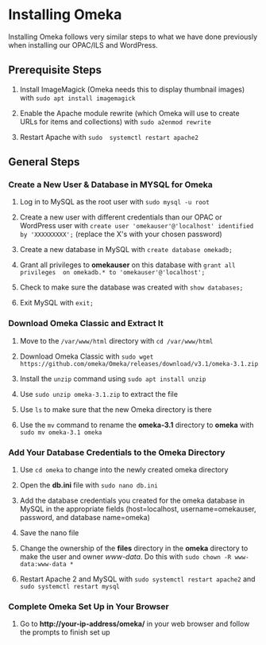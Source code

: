 # Installing Omeka

Installing Omeka follows very similar steps to what we have done previously when 
installing our OPAC/ILS and WordPress.

## Prerequisite Steps

1. Install ImageMagick (Omeka needs this to display thumbnail images) with `sudo
apt install imagemagick`

2. Enable the Apache module rewrite (which Omeka will use to create URLs for items
and collections) with `sudo a2enmod rewrite`

3. Restart Apache with `sudo  systemctl restart apache2`

## General Steps

### **Create a New User & Database in MYSQL for Omeka**

1. Log in to MySQL as the root user with `sudo mysql -u root`

2. Create a new user with different credentials than our OPAC or WordPress user with
`create user 'omekauser'@'localhost' identified by 'XXXXXXXXX';` (replace the X's 
with your chosen password)

3. Create a new database in MySQL with `create database omekadb;`

4. Grant all privileges to **omekauser** on this database with `grant all privileges 
on omekadb.* to 'omekauser'@'localhost';`

5. Check to make sure the database was created with `show databases;`

6. Exit MySQL with `exit;`

### **Download Omeka Classic and Extract It**

1. Move to the `/var/www/html` directory with `cd /var/www/html`

2. Download Omeka Classic with `sudo wget https://github.com/omeka/Omeka/releases/download/v3.1/omeka-3.1.zip`

3. Install the `unzip` command using `sudo apt install unzip`

4. Use `sudo unzip omeka-3.1.zip`
to extract the file

5. Use `ls` to make sure that the new Omeka directory is there

6. Use the `mv` command to rename the **omeka-3.1** directory to **omeka** with
`sudo mv omeka-3.1 omeka`

### **Add Your Database Credentials to the Omeka Directory**

1. Use `cd omeka` to change into the newly created omeka directory

2. Open the **db.ini** file with `sudo nano db.ini`

3. Add the database credentials you created for the omeka database in MySQL in the
appropriate fields (host=localhost, username=omekauser, password, and database name=omeka)

4. Save the nano file

5. Change the ownership of the **files** directory in the **omeka** directory to make 
the user and owner *www-data*. Do this with `sudo chown -R www-data:www-data *`

6. Restart Apache 2 and MySQL with `sudo systemctl restart apache2` and 
`sudo systemctl restart mysql`

### **Complete Omeka Set Up in Your Browser**

1. Go to **http://your-ip-address/omeka/** in your web browser and follow the
prompts to finish set up
